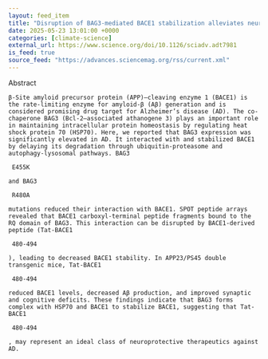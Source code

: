 ```yaml
---
layout: feed_item
title: "Disruption of BAG3-mediated BACE1 stabilization alleviates neuropathology and memory deficits in a mouse model of Alzheimer’s disease | Science Advances"
date: 2025-05-23 13:01:00 +0000
categories: [climate-science]
external_url: https://www.science.org/doi/10.1126/sciadv.adt7981
is_feed: true
source_feed: "https://advances.sciencemag.org/rss/current.xml"
---
```


Abstract
   
   
    β-Site amyloid precursor protein (APP)–cleaving enzyme 1 (BACE1) is the rate-limiting enzyme for amyloid-β (Aβ) generation and is considered promising drug target for Alzheimer’s disease (AD). The co-chaperone BAG3 (Bcl-2–associated athanogene 3) plays an important role in maintaining intracellular protein homeostasis by regulating heat shock protein 70 (HSP70). Here, we reported that BAG3 expression was significantly elevated in AD. It interacted with and stabilized BACE1 by delaying its degradation through ubiquitin-proteasome and autophagy-lysosomal pathways. BAG3
    
     E455K
    
    and BAG3
    
     R480A
    
    mutations reduced their interaction with BACE1. SPOT peptide arrays revealed that BACE1 carboxyl-terminal peptide fragments bound to the RQ domain of BAG3. This interaction can be disrupted by BACE1-derived peptide (Tat-BACE1
    
     480-494
    
    ), leading to decreased BACE1 stability. In APP23/PS45 double transgenic mice, Tat-BACE1
    
     480-494
    
    reduced BACE1 levels, decreased Aβ production, and improved synaptic and cognitive deficits. These findings indicate that BAG3 forms complex with HSP70 and BACE1 to stabilize BACE1, suggesting that Tat-BACE1
    
     480-494
    
    , may represent an ideal class of neuroprotective therapeutics against AD.
